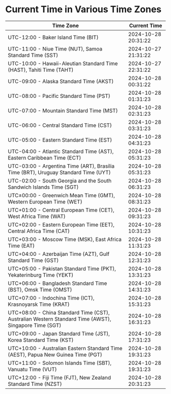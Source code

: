 # Current Time in Various Time Zones

| Time Zone | Current Time |
|-----------|--------------|
| UTC-12:00 - Baker Island Time (BIT) | 2024-10-28 20:31:22 |
| UTC-11:00 - Niue Time (NUT), Samoa Standard Time (SST) | 2024-10-27 21:31:22 |
| UTC-10:00 - Hawaii-Aleutian Standard Time (HAST), Tahiti Time (TAHT) | 2024-10-27 22:31:22 |
| UTC-09:00 - Alaska Standard Time (AKST) | 2024-10-28 00:31:22 |
| UTC-08:00 - Pacific Standard Time (PST) | 2024-10-28 01:31:23 |
| UTC-07:00 - Mountain Standard Time (MST) | 2024-10-28 02:31:23 |
| UTC-06:00 - Central Standard Time (CST) | 2024-10-28 03:31:23 |
| UTC-05:00 - Eastern Standard Time (EST) | 2024-10-28 04:31:23 |
| UTC-04:00 - Atlantic Standard Time (AST), Eastern Caribbean Time (ECT) | 2024-10-28 05:31:23 |
| UTC-03:00 - Argentina Time (ART), Brasília Time (BRT), Uruguay Standard Time (UYT) | 2024-10-28 05:31:23 |
| UTC-02:00 - South Georgia and the South Sandwich Islands Time (SGT) | 2024-10-28 06:31:23 |
| UTC±00:00 - Greenwich Mean Time (GMT), Western European Time (WET) | 2024-10-28 08:31:23 |
| UTC+01:00 - Central European Time (CET), West Africa Time (WAT) | 2024-10-28 09:31:23 |
| UTC+02:00 - Eastern European Time (EET), Central Africa Time (CAT) | 2024-10-28 10:31:23 |
| UTC+03:00 - Moscow Time (MSK), East Africa Time (EAT) | 2024-10-28 11:31:23 |
| UTC+04:00 - Azerbaijan Time (AZT), Gulf Standard Time (GST) | 2024-10-28 12:31:23 |
| UTC+05:00 - Pakistan Standard Time (PKT), Yekaterinburg Time (YEKT) | 2024-10-28 13:31:23 |
| UTC+06:00 - Bangladesh Standard Time (BST), Omsk Time (OMST) | 2024-10-28 14:31:23 |
| UTC+07:00 - Indochina Time (ICT), Krasnoyarsk Time (KRAT) | 2024-10-28 15:31:23 |
| UTC+08:00 - China Standard Time (CST), Australian Western Standard Time (AWST), Singapore Time (SGT) | 2024-10-28 16:31:23 |
| UTC+09:00 - Japan Standard Time (JST), Korea Standard Time (KST) | 2024-10-28 17:31:23 |
| UTC+10:00 - Australian Eastern Standard Time (AEST), Papua New Guinea Time (PGT) | 2024-10-28 19:31:23 |
| UTC+11:00 - Solomon Islands Time (SBT), Vanuatu Time (VUT) | 2024-10-28 19:31:23 |
| UTC+12:00 - Fiji Time (FJT), New Zealand Standard Time (NZST) | 2024-10-28 20:31:23 |
